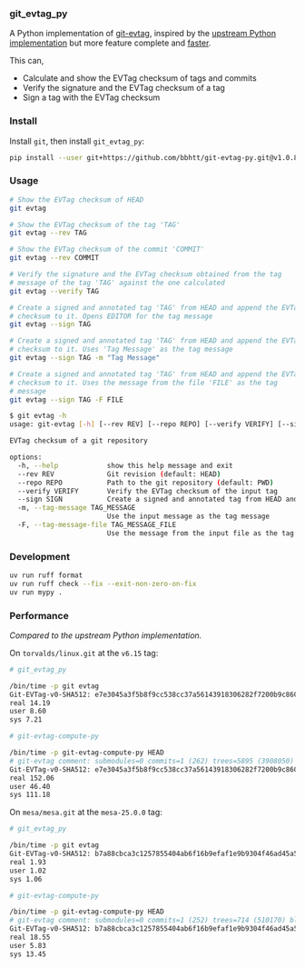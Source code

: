 ### git_evtag_py

A Python implementation of [git-evtag](https://github.com/cgwalters/git-evtag/),
inspired by the [upstream Python implementation](https://github.com/cgwalters/git-evtag/blob/7c58b2021a066f1e552deeb37431bc70b6215d62/src/git-evtag-compute-py)
but more feature complete and [faster](#performance).

This can,

- Calculate and show the EVTag checksum of tags and commits
- Verify the signature and the EVTag checksum of a tag
- Sign a tag with the EVTag checksum

### Install

Install `git`, then install `git_evtag_py`:

```sh
pip install --user git+https://github.com/bbhtt/git-evtag-py.git@v1.0.8#egg=git_evtag_py
```

### Usage

```sh
# Show the EVTag checksum of HEAD
git evtag

# Show the EVTag checksum of the tag 'TAG'
git evtag --rev TAG

# Show the EVTag checksum of the commit 'COMMIT'
git evtag --rev COMMIT

# Verify the signature and the EVTag checksum obtained from the tag
# message of the tag 'TAG' against the one calculated
git evtag --verify TAG

# Create a signed and annotated tag 'TAG' from HEAD and append the EVTag
# checksum to it. Opens EDITOR for the tag message
git evtag --sign TAG

# Create a signed and annotated tag 'TAG' from HEAD and append the EVTag
# checksum to it. Uses 'Tag Message' as the tag message
git evtag --sign TAG -m "Tag Message"

# Create a signed and annotated tag 'TAG' from HEAD and append the EVTag
# checksum to it. Uses the message from the file 'FILE' as the tag
# message
git evtag --sign TAG -F FILE
```

```sh
$ git evtag -h
usage: git-evtag [-h] [--rev REV] [--repo REPO] [--verify VERIFY] [--sign SIGN] [-m TAG_MESSAGE | -F TAG_MESSAGE_FILE]

EVTag checksum of a git repository

options:
  -h, --help            show this help message and exit
  --rev REV             Git revision (default: HEAD)
  --repo REPO           Path to the git repository (default: PWD)
  --verify VERIFY       Verify the EVTag checksum of the input tag
  --sign SIGN           Create a signed and annotated tag from HEAD and append the EVTag checksum
  -m, --tag-message TAG_MESSAGE
                        Use the input message as the tag message
  -F, --tag-message-file TAG_MESSAGE_FILE
                        Use the message from the input file as the tag message
```

### Development

```sh
uv run ruff format
uv run ruff check --fix --exit-non-zero-on-fix
uv run mypy .
```

### Performance

_Compared to the upstream Python implementation._

On `torvalds/linux.git` at the `v6.15` tag:

```sh
# git_evtag_py

/bin/time -p git evtag
Git-EVTag-v0-SHA512: e7e3045a3f5b8f9cc538cc37a56143918306282f7200b9c860703bc839e0a7f4c59f36313d34e6ae9b825c2f77081dfe8e2d5f50f70030271ea17161e2e2fe83
real 14.19
user 8.60
sys 7.21

# git-evtag-compute-py

/bin/time -p git-evtag-compute-py HEAD
# git-evtag comment: submodules=0 commits=1 (262) trees=5895 (3908050) blobs=88843 (1510695775)
Git-EVTag-v0-SHA512: e7e3045a3f5b8f9cc538cc37a56143918306282f7200b9c860703bc839e0a7f4c59f36313d34e6ae9b825c2f77081dfe8e2d5f50f70030271ea17161e2e2fe83
real 152.06
user 46.40
sys 111.18
```

On `mesa/mesa.git` at the `mesa-25.0.0` tag:

```sh
# git_evtag_py

/bin/time -p git evtag
Git-EVTag-v0-SHA512: b7a88cbca3c1257855404ab6f16b9efaf1e9b9304f46ad45a5d1a283808e40a96011e9321f0c6a8aacfe3a1be9c3cb971b9169ba21bd1d2ccfeb52041da0475b
real 1.93
user 1.02
sys 1.06

# git-evtag-compute-py

/bin/time -p git-evtag-compute-py HEAD
# git-evtag comment: submodules=0 commits=1 (252) trees=714 (510170) blobs=10970 (283895423)
Git-EVTag-v0-SHA512: b7a88cbca3c1257855404ab6f16b9efaf1e9b9304f46ad45a5d1a283808e40a96011e9321f0c6a8aacfe3a1be9c3cb971b9169ba21bd1d2ccfeb52041da0475b
real 18.55
user 5.83
sys 13.45
```
